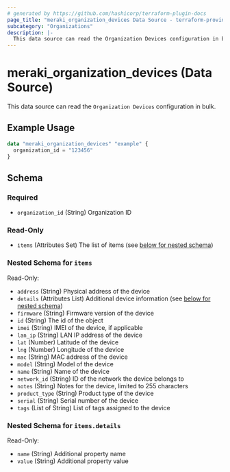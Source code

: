 ```yaml
---
# generated by https://github.com/hashicorp/terraform-plugin-docs
page_title: "meraki_organization_devices Data Source - terraform-provider-meraki"
subcategory: "Organizations"
description: |-
  This data source can read the Organization Devices configuration in bulk.
---
```


# meraki_organization_devices (Data Source)

This data source can read the `Organization Devices` configuration in bulk.

## Example Usage

```terraform
data "meraki_organization_devices" "example" {
  organization_id = "123456"
}
```

<!-- schema generated by tfplugindocs -->
## Schema

### Required

- `organization_id` (String) Organization ID

### Read-Only

- `items` (Attributes Set) The list of items (see [below for nested schema](#nestedatt--items))

<a id="nestedatt--items"></a>
### Nested Schema for `items`

Read-Only:

- `address` (String) Physical address of the device
- `details` (Attributes List) Additional device information (see [below for nested schema](#nestedatt--items--details))
- `firmware` (String) Firmware version of the device
- `id` (String) The id of the object
- `imei` (String) IMEI of the device, if applicable
- `lan_ip` (String) LAN IP address of the device
- `lat` (Number) Latitude of the device
- `lng` (Number) Longitude of the device
- `mac` (String) MAC address of the device
- `model` (String) Model of the device
- `name` (String) Name of the device
- `network_id` (String) ID of the network the device belongs to
- `notes` (String) Notes for the device, limited to 255 characters
- `product_type` (String) Product type of the device
- `serial` (String) Serial number of the device
- `tags` (List of String) List of tags assigned to the device

<a id="nestedatt--items--details"></a>
### Nested Schema for `items.details`

Read-Only:

- `name` (String) Additional property name
- `value` (String) Additional property value

